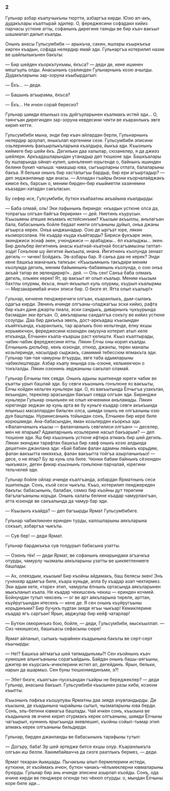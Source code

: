 ### 2

Гульнар азбар къапучыкъны тюртти, азбаргъа кирди.
Юзю ап-акъ, дудакълары къалтырай эдилер.
О, фереджесини софадаки кийиз парчасы устюне атты, софанынъ дирегине таянды ве бир къач вакъыт шашмалап далып къалды.

Онынъ анасы Гульсумбиби — арыкъча, сакин, яшлары къыркъкъа кирген къадын, софада нелердир ямай эди.
Гульнаргъа котерилип назик ве шайлылыкънен бакъты:

— Бир шейден къоркътунъмы, ёкъса? — деди де, кене ишинен мешгъуль олды.
Анасынынъ суалинден Гульнарнынъ козю ачылды.
Дудакъларыны зар-зоруна къыбырдатып:

— Ёкъ... — деди.

— Башынъ агъырамы, ёкъса?

— Ёкъ...
Не ичюн сорай бересиз?

Гульнар шимди ялынъыз озь дуйгъуларынен къалмакъ истей эди...
О, таянгъан дирегинден зар-зоруна кевдесини чекти ве къаранлыкъ эвге кирип кетти.

Гульсумбиби мына, энди бир къач айлардан берли, Гульнарнынъ нелердир арзулап, яныкълап юргенини сезе.
Гульсумбиби эписини озьлерининъ факъырлыкъларына къалдыра, йыкъа эди.
Къызнынъ киймеге бир шейи ёкъ.
Дегильки даа халылар, сюзанелер, я да джиэз шейлери.
Аркъадашларындан утанадыр деп тюшюне эди.
Башкъалары бу яшларында ойнап-кулип, шенъленип юрьгенде о, байнынъ ишинден белини букип чалыша: чамашыр юва, сыгъырларны отлата, балаларыны бакъа.
Я бельки онынъ бир хасталыгъы бардыр, бир ери агъыртадыр? — деп эеджанланыр эди анасы.
— Алладан гъайры бизни къорчалайджакъ кимсе ёкъ, барсын о, меним бирден-бир къыйметли хазинемни къазадан-хатадан сакъласын.

Бу сефер исе, Гулсумбиби, бутюн къабаатны акъайына къалдырды:

— Баба олмай, оль!
Эки лафынынъ биринде: «къадын устюне олса да, топрагъы олгъан байгъа беририм» — дей.
Ниетинъ къурусын.
Къызымны атешке якъмакъ истейсинъми?
Къызым акъыллы, анълагъан бала, бабасынынъ бойле бедаат ниети олгъаныны дуйып, онъа джаны агъырса керек.
Онъа ынджынадыр.
Озю де ыргъат юре, лякин къоморозлана.
Не къадар къуда къайтарды?
Бириси фукъаре экен, экинджиси эснаф экен, учюнджиси — арабаджы... ёл къапыджы... экен.
Бир дюльбер йигитнинъ анасы къатнай-къатнай босагъамызны таптап-эзди!
Гонълюм шу йигитке йыкъыла, инана.
Йигитнинъ къолунда зенаат дегиль — чичек!
Бойдакъ.
Эв-азбары бар.
Я санъа даа не керек?
Энди кене башкъа маначыкъ тапкъан:
«Къызымнынъ такъдири меним къолумда дегиль, меним байымнынъ-бабамнынь къолунда, о озю онъа акъай тапар ве эвлендирир!».. дей.
— Оль сен!
Санъа баба олмакъ дегиль, ольмек керек!
Ят, эр вакъыт ят олып къалыр.
Меним къызым бахтлы олурмы, ёкъса, янып-якъылып куль олурмы, къурып къалырмы — Мирзакаримбай ичюн эписи бир.
О бизге ят.
Ятта олып къалыр!»

Гульнар, кичкене пенджеречиги олгъан, къаранлыкъ, дым-сылакъ одагъа кирди.
Эвнинъ ичинде олгъаны-оладжагъы эски кийиз, рафта бир къач дане джарты пиала, эски сандыкъ, диварнынъ чукъурында басмадан эки ёргъан.
О, аякъларыны сандалгъа сокъту ве кийиз устюне созулды.
Даа бир дакъкъа эвель, дост-аркъадаш къызындан къайткъанда, къаранлыкъ, тар аралыкъ бою кельгенде, ёлну яхшы корьмекчюн, фереджесини юзюнден омузуна котерип атып келе яткъанда, Ёлчынен къапа-къаршы раст келишти.
Къыз къалтырады, чабик-чабик фереджесини япты.
Лякин Ёлчы оны корип къалды.
Ёлчынынъ дюльбер, кенъ юзюнде, откюр, джанлы, терен маналы козьлеринде, насылдыр сыджакъ, самимий тебессюм япмакъта эди.
Гульнар тая-тая чамурны ёгъурды, эвге таба адымларыны чабиклештирди.
Азбар къапу янында озь-озюне, кельмекчюн о токъталды.
Лякин озюнинъ эеджаныны сакълап оламай.

Гульнар Ёлчыны пек севди.
Онынъ адыны эшиткенде юреги чабик ве къатты урып башлай эди.
Бу севги къызнынъ гонълюне яз вакъыты, Ёлчы койден кельген куньлери эди.
О, яз вакъытында Ёлчыгъа узакътан, якъындан, тереклер арасындан бакъып севда олгъан эди.
Биринджи куньлери Гульнар онынънен не олып кечкенини анъламады.
Лякин юрегинде эеджан эр кунь арта ве бу куньге къадар севги акъкъында ялынъыз масаллардан бильген олса, шимди онынъ не олгъаныны озю дуя башлады.
Нуринисанынъ тойындан сонъ, Ёлчынен бир кере биле корюшмеди.
Ана-бабасындан, яман козьлерден къоркъа эди.
«Фаланчанынъ къызы — фаланчанынъ севгилиси олгъан» — деселер, мен не япарым?
Адамларнынъ козьлерине насыл бакъарым? — деп тюшюне эди.
Яш бир къызнынъ устюне ифтира атмакъ бир шей дегиль.
Лякин экинджи тарафтан башкъа бир хавф онынъ козю алдында дешетнен джанлана эди:
«Бай бабам фалан адамны ляйыкъ корьдим, фалан вакъытта никяхкъа, фалан вакъытта тойгъа азырланынъыз! — десе, о не япар?
Бу эр кунь ола биле.
Чюнки бабам байнынъ сёзюнден чыкъмаз», деген фикир къызнынъ гонълюни парчалай, юрегини тельчелей эди.

Гульнар бойле ойлар ичинде къалгъанда, азбардан Ярматнынъ сеси эшитильди.
Сонъ, къой сеси чыкъты.
Къыз, котерилип пенджереден бакъты: бабасынынъ, балабан, семиз бир къойны дут терегине багълагъаныны корьди.
Онынъ халаты белине къадар чамурлангъан, атта юзюнде ве сакъалында да чамур бар эди.

— Къызынъ къайда? — деп багъырды Ярмат Гульсумбибиге.

Гульнар чабикликнен еринден турды, калошларыны аякъларына сокъып, азбаргъа чыкъты.

— Сув бер! — деди Ярмат.

Гульнар бардакъкъа сув толдурып бабасына узатты.

— Озюнъ тёк! — деди Ярмат, ве софанынъ кенарындаки агъачкъа отурды, чамурлу чызмалы аякъларыны узатты ве шикяетленмеге башлады:

— Ах, олеяздым, къызым!
Бир къойны айдамакъ, баш белясы экен!
Энъ гуняхкяр адамгъа биле, къара куньде, алла бу къадар азап чектирмез.
Эки адым кете, «таре» этип, чамурлы ёлнынъ ортасында аякъларынен мыкъланып къала.
Не къадар чекишсенъ чекиш — еринден кочмей.
Бойнундан тутып чексенъ — ог ве арт аякъларына тиреле, арттан, къуйругъындан итесенъ — кене де.
Я сен онынъ къуйругъыны корьдинъми?
Бир бучукъ пудтан зияде ягъы чыкъар!
Кемиклерине къадар ягъ саргъан!
Ярын, авджулар бир кейф чатарлар!

— Бутюн омюринъиз бою, бойле, — деди, Гульсумбиби, мыскъыллап.
— Сиз чекишесиз, башкъасы сефасыны сюре!

Ярмат айланып, сытыкъ чырайнен къадынына бакъты ве серт-серт къычырды:

— Не!?
Башкъа айтмагъа шей тапмадынъмы?!
Сен къойнынъ къач кумюшке алынгъаныны сорагъайдынь.
Байдан онынъ башы-аягъыны, джигер ве къурсакъ-ичеклерини истеп ал, дегейдинъ.
Ярын, бельки, нарын да ашармыз.
Сен буны тюшюнмединъми, э?!

— Эбет бизге, къалгъан-пускъандан гъайры не береджеклер? — деди Гульнар, анасына бакъып.
Гульсумбиби къызынен разы киби, козюни къыпты.

Къызнынъ лафкъа къошулувы Ярматны даа зияде ачувландырды.
Де къызына, де къадынына чырайыны сытып, чызмаларыны юва берди.
Сонъ, эль-бетини ювмагьа башлады.
Чай ичкен сонъ, къызына ве къадынына эв ичине кирип отурмакъ керек олгъаныны, шимди Ёлчыны чагъырып, куннинъ ярыгъында экевлешип, къойны сойып-тымар этип алмакъ керек олгъаныны бильдирди.

Гульнар, бирден джанланды ве бабасынынъ тарафыны тутып:

— Догъру, баба!
Эр шей эртедже битсе яхшы олур.
Къаранлыкъта олгъан иш белли.
Хакимбайвачча да сизге раатлыкъ бермез, — деди.

Ярмат текаран йымшады.
Пычакъны алып бермелерини истеди, кутюкни, эт къоймакъ ичюн, бутюн чанакъ-чёльмеклерни ювмаларыны буюрды.
Гульнар бир ань ичинде эписини азырлап къойды.
Сонъ, ода ичине кирди ве пенджере огюнде тиз чёкюп отурды: о, мындан Ёлчыны коре биле эди...
